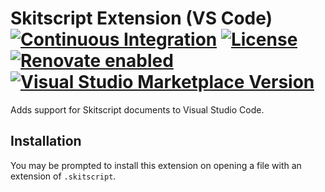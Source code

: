 # Skitscript Extension (VS Code) [![Continuous Integration](https://github.com/skitscript/extension-vscode/workflows/Continuous%20Integration/badge.svg)](https://github.com/skitscript/extension-vscode/actions) [![License](https://img.shields.io/github/license/skitscript/extension-vscode.svg)](https://github.com/skitscript/extension-vscode/blob/master/license) [![Renovate enabled](https://img.shields.io/badge/renovate-enabled-brightgreen.svg)](https://renovatebot.com/) [![Visual Studio Marketplace Version](https://img.shields.io/visual-studio-marketplace/v/skitscript.skitscript)](https://marketplace.visualstudio.com/items?itemName=skitscript.skitscript)

Adds support for Skitscript documents to Visual Studio Code.

## Installation

You may be prompted to install this extension on opening a file with an
extension of `.skitscript`.
